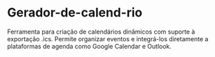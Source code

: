 # Gerador-de-calend-rio
Ferramenta para criação de calendários dinâmicos com suporte à exportação .ics. Permite organizar eventos e integrá-los diretamente a plataformas de agenda como Google Calendar e Outlook.
